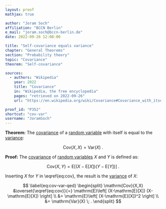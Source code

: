 ```yaml
---
layout: proof
mathjax: true

author: "Joram Soch"
affiliation: "BCCN Berlin"
e_mail: "joram.soch@bccn-berlin.de"
date: 2022-09-26 12:08:00

title: "Self-covariance equals variance"
chapter: "General Theorems"
section: "Probability theory"
topic: "Covariance"
theorem: "Self-covariance"

sources:
  - authors: "Wikipedia"
    year: 2022
    title: "Covariance"
    in: "Wikipedia, the free encyclopedia"
    pages: "retrieved on 2022-09-26"
    url: "https://en.wikipedia.org/wiki/Covariance#Covariance_with_itself"

proof_id: "P352"
shortcut: "cov-var"
username: "JoramSoch"
---
```



**Theorem:** The [covariance](/D/cov) of a [random variable](/D/rvar) with itself is equal to the [variance](/D/var):

$$ \label{eq:cov-var}
\mathrm{Cov}(X,X) = \mathrm{Var}(X) \; .
$$


**Proof:** The [covariance](/D/cov) of [random variables](/D/rvar) $X$ and $Y$ is defined as:

$$ \label{eq:cov}
\mathrm{Cov}(X,Y) = \mathrm{E}\left[ (X-\mathrm{E}[X]) (Y-\mathrm{E}[Y]) \right] \; .
$$

Inserting $X$ for $Y$ in \eqref{eq:cov}, the result is the [variance](/D/var) of $X$:

$$ \label{eq:cov-var-qed}
\begin{split}
\mathrm{Cov}(X,X) &\overset{\eqref{eq:cov}}{=} \mathrm{E}\left[ (X-\mathrm{E}[X]) (X-\mathrm{E}[X]) \right] \\
&= \mathrm{E}\left[ (X-\mathrm{E}[X])^2 \right] \\
&= \mathrm{Var}(X) \; .
\end{split}
$$